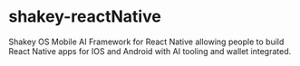 # shakey-reactNative
Shakey OS Mobile AI Framework for React Native allowing people to build React Native apps for IOS and Android with AI tooling and wallet integrated.

